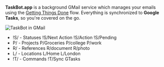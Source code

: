 **TaskBot.app** is a background GMail service which manages your emails using the [Getting Things Done](https://en.wikipedia.org/wiki/Getting_Things_Done) flow. Everything is synchronized to **Google Tasks**, so you're covered on the go.

![TaskBot in GMail](https://taskbot.app/static/images/home.png)

* <span class='label next-action'>!S/</span> - Statuses <span class='label next-action'>!S/Next Action</span> <span class='label action'>!S/Action</span> <span class='label pending'>!S/Pending</span>
* <span class='label project'>P/</span> - Projects <span class='label project'>P/Groceries</span> <span class='label project'>P/college</span> <span class='label project'>P/work</span>
* <span class='label reference'>R/</span> - References <span class='label reference'>R/document</span> <span class='label reference'>R/photo</span>
* <span class='label location'>L/</span> - Locations <span class='label location'>L/Home</span> <span class='label location'>L/London</span>
* <span class='label command'>!T/</span> - Commands <span class='label command'>!T/Sync GTasks</span>
<!--stackedit_data:
eyJoaXN0b3J5IjpbMTg0NTM4NTY5NV19
-->